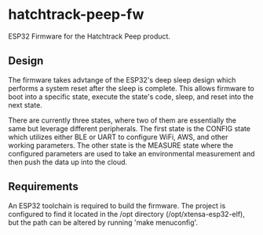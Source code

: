 # hatchtrack-peep-fw

ESP32 Firmware for the Hatchtrack Peep product.

## Design

The firmware takes advtange of the ESP32's deep sleep design which performs
a system reset after the sleep is complete. This allows firmware to boot into
a specific state, execute the state's code, sleep, and reset into the next
state.

There are currently three states, where two of them are essentially the same
but leverage different peripherals. The first state is the CONFIG state which
utilizes either BLE or UART to configure WiFi, AWS, and other working
parameters. The other state is the MEASURE state where the configured parameters
are used to take an environmental measurement and then push the data up into the
cloud.

## Requirements

An ESP32 toolchain is required to build the firmware. The project is configured
to find it located in the /opt directory (/opt/xtensa-esp32-elf), but the path
can be altered by running 'make menuconfig'.
